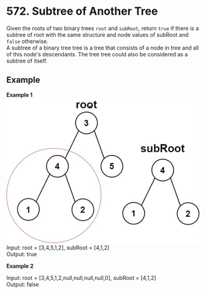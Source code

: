 # 572. Subtree of Another Tree
Given the roots of two binary trees `root` and `subRoot`, return `true` if there is a subtree of root with the same structure and node values of subRoot and `false` otherwise.  
A subtree of a binary tree tree is a tree that consists of a node in tree and all of this node's descendants. The tree tree could also be considered as a subtree of itself.

 
## Example
**Example 1**  
![Image](https://github.com/Adalyne/Leetcode/blob/c174c9d89ee9a074c81d9dabbe448428b3adc0e7/Binary%20Tree%20General/Image/subtree1-tree.jpg)   
Input: root = [3,4,5,1,2], subRoot = [4,1,2]  
Output: true  

**Example 2**  

Input: root = [3,4,5,1,2,null,null,null,null,0], subRoot = [4,1,2]  
Output: false  
